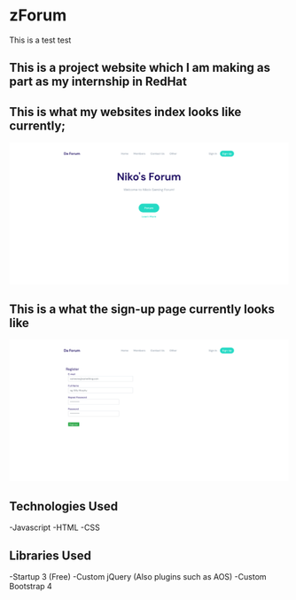 # zForum
This is a test test

## This is a project website which I am making as part as my internship in RedHat
## This is what my websites index looks like currently;
![sc](img/sc.png)

## This is a what the sign-up page currently looks like 
![sc2](img/sc1.png)

## Technologies Used
-Javascript
-HTML
-CSS

## Libraries Used
-Startup 3 (Free)
-Custom jQuery (Also plugins such as AOS)
-Custom Bootstrap 4